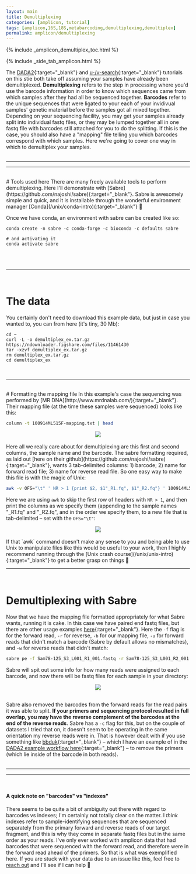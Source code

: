 ```yaml
---
layout: main
title: Demultiplexing
categories: [amplicon, tutorial]
tags: [amplicon,16S,18S,metabarcoding,demultiplexing,demultiplex]
permalink: amplicon/demultiplexing
---
```


{% include _amplicon_demultiplex_toc.html %}

{% include _side_tab_amplicon.html %}


The [DADA2](/amplicon/dada2_workflow_ex){:target="_blank"} and [u-/v-search](/amplicon/workflow_ex){:target="_blank"} tutorials on this stie both take off assuming your samples have already been demultiplexed. **Demultiplexing** refers to the step in processing where you'd use the barcode information in order to know which sequences came from which samples after they had all be sequenced together. **Barcodes** refer to the unique sequences that were ligated to your each of your invidivual samples' genetic material before the samples got all mixed together. Depending on your sequencing facility, you may get your samples already split into individual fastq files, or they may be lumped together all in one fastq file with barcodes still attached for you to do the splitting. If this is the case, you should also have a "mapping" file telling you which barcodes correspond with which samples. Here we're going to cover one way in which to demultiplex your samples.  
<br>
  
---
---  
<br>
# Tools used here
There are many freely available tools to perform demultiplexing. Here I'll demonstrate with [Sabre](https://github.com/najoshi/sabre){:target="_blank"}. Sabre is awesomely simple and quick, and it is installable through the wonderful environment manager [Conda](/unix/conda-intro){:target="_blank"} 🙂

Once we have conda, an environment with sabre can be created like so:

```
conda create -n sabre -c conda-forge -c bioconda -c defaults sabre

# and activating it
conda activate sabre
```

<br>
<br>

---
<br>

# The data
You certainly don't need to download this example data, but just in case you wanted to, you can from here (it's tiny, 30 Mb):

```
cd ~
curl -L -o demultiplex_ex.tar.gz https://ndownloader.figshare.com/files/11461430
tar -xzvf demultiplex_ex.tar.gz
rm demultiplex_ex.tar.gz
cd demultiplex_ex
```
<br>

---
<br>
# Formatting the mapping file
In this example's case the sequencing was performed by [MR DNA](http://www.mrdnalab.com/){:target="_blank"}. Their mapping file (at the time these samples were sequenced) looks like this: 

```bash
column -t 100914ML515F-mapping.txt | head
```

<center><img src="{{ site.url }}/images/demux_mapping_head.png"></center>
<br>
Here all we really care about for demultiplexing are this first and second columns, the sample name and the barcode. The sabre formatting required, as laid out [here on their github](https://github.com/najoshi/sabre){:target="_blank"}, wants 3 tab-delimited columns: 1) barcode; 2) name for forward read file; 3) name for reverse read file. So one easy way to make this file is with the magic of Unix:

```bash
awk -v OFS="\t" ' NR > 1 {print $2, $1"_R1.fq", $1"_R2.fq"} ' 100914ML515F-mapping.txt > sabre_formatted_barcode_file.txt
```

Here we are using `awk` to skip the first row of headers with `NR > 1`, and then print the columns as we specify them (appending to the sample names "_R1.fq" and "_R2.fq", and in the order we specify them, to a new file that is tab-delimited – set with the `OFS="\t"`: 

<center><img src="{{ site.url }}/images/demux_sabre_formatted_head.png"></center>
<br>
If that `awk` command doesn't make any sense to you and being able to use Unix to manipulate files like this would be useful to your work, then I highly recommend running through the [Unix crash course](/unix/unix-intro){:target="_blank"} to get a better grasp on things 🙂  
<br>

---
<br>

# Demultiplexing with Sabre
Now that we have the mapping file formatted appropriately for what Sabre wants, running it is cake. In this case we have paired end fastq files, but there are other usage examples [here](https://github.com/najoshi/sabre){:target="_blank"}. Here the `-f` flag is for the forward read, `-r` for reverse, `-b` for our mapping file, `-u` for forward reads that didn't match a barcode (Sabre by default allows no mismatches), and `-w` for reverse reads that didn't match:

```bash
sabre pe -f Sam78-125_S3_L001_R1_001.fastq -r Sam78-125_S3_L001_R2_001.fastq -b sabre_formatted_barcode_file.txt -u no_bc_match_R1.fq -w no_bc_match_R2.fq
```

Sabre will spit out some info for how many reads were assigned to each barcode, and now there will be fastq files for each sample in your directory:

<center><img src="{{ site.url }}/images/demux_sabre_files_head.png"></center>
<br>

Sabre also removed the barcodes from the forward reads for the read pairs it was able to split. **If your primers and sequencing protocol resulted in full overlap, you may have the reverse complement of the barcodes at the end of the reverse reads**. Sabre has a `-c` flag for this, but on the couple of datasets I tried that on, it doesn't seem to be operating in the same orientation my reverse reads were in. That is however dealt with if you use something like [bbduk](https://jgi.doe.gov/data-and-tools/software-tools/bbtools/bb-tools-user-guide/bbduk-guide/){:target="_blank"} – which I have an example of in the [DADA2 example workflow here](/amplicon/dada2_workflow_ex#removing-primers){:target="_blank"} – to remove the primers (which lie inside of the barcode in both reads).  
<br>
  
---
---  
<br>

<div class="my_notice">
<h4>A quick note on "barcodes" vs "indexes"</h4>
There seems to be quite a bit of ambiguity out there with regard to barcodes vs indexes; I'm certainly not totally clear on the matter. I <i>think</i> indexes refer to sample-identifying sequences that are sequenced separately from the primary forward and reverse reads of our target fragment, and this is why they come in separate fastq files but in the same order as your reads. I've only ever worked with amplicon data that had barcodes that were sequenced with the forward read, and therefore were in the forward read ahead of the primers. So that is what was exemplified here. If you are stuck with your data due to an issue like this, feel free to <a href="https://twitter.com/AstrobioMike" target="_blank">reach out</a> and I'll see if I can help 🙂</div>
